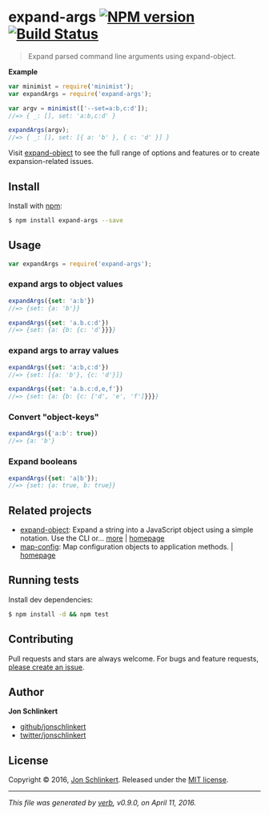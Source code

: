 # expand-args [![NPM version](https://img.shields.io/npm/v/expand-args.svg?style=flat)](https://www.npmjs.com/package/expand-args) [![Build Status](https://img.shields.io/travis/jonschlinkert/expand-args.svg?style=flat)](https://travis-ci.org/jonschlinkert/expand-args)

> Expand parsed command line arguments using expand-object.

**Example**

```js
var minimist = require('minimist');
var expandArgs = require('expand-args');

var argv = minimist(['--set=a:b,c:d']);
//=> { _: [], set: 'a:b,c:d' }

expandArgs(argv);
//=> { _: [], set: [{ a: 'b' }, { c: 'd' }] }
```

Visit [expand-object](https://github.com/jonschlinkert/expand-object) to see the full range of options and features or to create expansion-related issues.

## Install

Install with [npm](https://www.npmjs.com/):

```sh
$ npm install expand-args --save
```

## Usage

```js
var expandArgs = require('expand-args');
```

### expand args to object values

```js
expandArgs({set: 'a:b'})
//=> {set: {a: 'b'}}

expandArgs({set: 'a.b.c:d'})
//=> {set: {a: {b: {c: 'd'}}}}
```

### expand args to array values

```js
expandArgs({set: 'a:b,c:d'})
//=> {set: [{a: 'b'}, {c: 'd'}]}

expandArgs({set: 'a.b.c:d,e,f'})
//=> {set: {a: {b: {c: ['d', 'e', 'f']}}}}
```

### Convert "object-keys"

```js
expandArgs({'a:b': true})
//=> {a: 'b'}
```

### Expand booleans

```js
expandArgs({set: 'a|b'});
//=> {set: {a: true, b: true}}
```

## Related projects

* [expand-object](https://www.npmjs.com/package/expand-object): Expand a string into a JavaScript object using a simple notation. Use the CLI or… [more](https://www.npmjs.com/package/expand-object) | [homepage](https://github.com/jonschlinkert/expand-object)
* [map-config](https://www.npmjs.com/package/map-config): Map configuration objects to application methods. | [homepage](https://github.com/doowb/map-config)

## Running tests

Install dev dependencies:

```sh
$ npm install -d && npm test
```

## Contributing

Pull requests and stars are always welcome. For bugs and feature requests, [please create an issue](https://github.com/jonschlinkert/expand-args/issues/new).

## Author

**Jon Schlinkert**

* [github/jonschlinkert](https://github.com/jonschlinkert)
* [twitter/jonschlinkert](http://twitter.com/jonschlinkert)

## License

Copyright © 2016, [Jon Schlinkert](https://github.com/jonschlinkert).
Released under the [MIT license](https://github.com/jonschlinkert/expand-args/blob/master/LICENSE).

***

_This file was generated by [verb](https://github.com/verbose/verb), v0.9.0, on April 11, 2016._